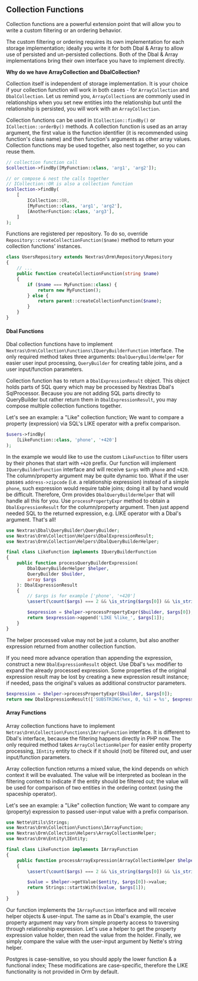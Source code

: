 ## Collection Functions

Collection functions are a powerful extension point that will allow you to write a custom filtering or an ordering behavior.

The custom filtering or ordering requires its own implementation for each storage implementation; ideally you write it for both Dbal & Array to allow use of persisted and un-persisted collections. Both of the Dbal & Array implementations bring their own interface you have to implement directly.

<div class="note">

**Why do we have ArrayCollection and DbalCollection?**

Collection itself is independent of storage implementation. It is your choice if your collection function will work in both cases - for `ArrayCollection` and `DbalCollection`. Let us remind you, `ArrayCollection`s are commonly used in relationships when you set new entities into the relationship but until the relationship is persisted, you will work with an `ArrayCollection`.
</div>

Collection functions can be used in `ICollection::findBy()` or `ICollection::orderBy()` methods. A collection function is used as an array argument, the first value is the function identifier (it is recommended using function's class name) and then function's arguments as other array values. Collection functions may be used together, also nest together, so you can reuse them.

```php
// collection function call
$collection->findBy([MyFunction::class, 'arg1', 'arg2']);

// or compose & nest the calls together
// ICollection::OR is also a collection function
$collection->findBy(
	[
		ICollection::OR,
		[MyFunction::class, 'arg1', 'arg2'],
		[AnotherFunction::class, 'arg3'],
	]
);
```

Functions are registered per repository. To do so, override `Repository::createCollectionFunction($name)` method to return your collection functions' instances.

```php
class UsersRepository extends Nextras\Orm\Repository\Repository
{
	// ...
	public function createCollectionFunction(string $name)
	{
		if ($name === MyFunction::class) {
			return new MyFunction();
		} else {
			return parent::createCollectionFunction($name);
		}
	}
}
```

#### Dbal Functions

Dbal collection functions have to implement `Nextras\Orm\Collection\Functions\IQueryBuilderFunction` interface. The only required method takes three arguments: `DbalQueryBuilderHelper` for easier user input processing, `QueryBuilder` for creating table joins, and a user input/function parameters.

Collection function has to return a `DbalExpressionResult` object. This object holds parts of SQL query which may be processed by Nextras Dbal's SqlProcessor. Because you are not adding SQL parts directly to QueryBuilder but rather return them in `DbalExpressionResult`, you may compose multiple collection functions together.

Let's see an example: a "Like" collection function; We want to compare a property (expression) via SQL's LIKE operator with a prefix comparison.

```php
$users->findBy(
	[LikeFunction::class, 'phone', '+420']
);
```

In the example we would like to use the custom `LikeFunction` to filter users by their phones that start with `+420` prefix. Our function will implement `IQueryBuilderFunction` interface and will receive `$args` with `phone` and `+420`. The column/property argument may be quite dynamic too. What if the user passes `address->zipcode` (i.e. a relationship expression) instead of a simple `phone`, such expression would require table joins; doing it all by hand would be difficult. Therefore, Orm provides `DbalQueryBuilderHelper` that will handle all this for you. Use `processPropertyExpr` method to obtain a `DbalExpressionResult` for the column/property argument. Then just append needed SQL to the returned expression, e.g. LIKE operator with a Dbal's argument. That's all!

```php
use Nextras\Dbal\QueryBuilder\QueryBuilder;
use Nextras\Orm\Collection\Helpers\DbalExpressionResult;
use Nextras\Orm\Collection\Helpers\DbalQueryBuilderHelper;

final class LikeFunction implements IQueryBuilderFunction
{
	public function processQueryBuilderExpression(
		DbalQueryBuilderHelper $helper,
		QueryBuilder $builder,
		array $args
	): DbalExpressionResult
	{
		// $args is for example ['phone', '+420']
		\assert(\count($args) === 2 && \is_string($args[0]) && \is_string($args[1]));

		$expression = $helper->processPropertyExpr($builder, $args[0]);
		return $expression->append('LIKE %like_', $args[1]);
	}
}
```

The helper processed value may not be just a column, but also another expression returned from another collection function.

If you need more advance operation than appending the expression, construct a new `DbalExpressionResult` object. Use Dbal's `%ex` modifier to expand the already processed expression. Some properties of the original expression result may be lost by creating a new expression result instance; if needed, pass the original's values as additional constructor parameters.

```php
$expression = $helper->processPropertyExpr($builder, $args[0]);
return new DbalExpressionResult(['SUBSTRING(%ex, 0, %i) = %s', $expression->args, \strlen($args[1]), $args[1]]);
```

#### Array Functions

Array collection functions have to implement `Netras\Orm\Collection\Functions\IArrayFunction` interface. It is different to Dbal's interface, because the filtering happens directly in PHP now. The only required method takes `ArrayCollectionHelper` for easier entity property processing, `IEntity` entity to check if it should (not) be filtered out, and user input/function parameters.

Array collection function returns a mixed value, the kind depends on which context it will be evaluated. The value will be interpreted as boolean in the filtering context to indicate if the entity should be filtered out; the value will be used for comparison of two entities in the ordering context (using the spaceship operator).

Let's see an example: a "Like" collection function; We want to compare any (property) expression to passed user-input value with a prefix comparison.

```php
use Nette\Utils\Strings;
use Nextras\Orm\Collection\Functions\IArrayFunction;
use Nextras\Orm\Collection\Helpers\ArrayCollectionHelper;
use Nextras\Orm\Entity\IEntity;

final class LikeFunction implements IArrayFunction
{
	public function processArrayExpression(ArrayCollectionHelper $helper, IEntity $entity, array $args)
	{
		\assert(\count($args) === 2 && \is_string($args[0]) && \is_string($args[1]));

		$value = $helper->getValue($entity, $args[0])->value;
		return Strings::startsWith($value, $args[1]);
	}
}
```

Our function implements the `IArrayFunction` interface and will receive helper objects & user-input. The same as in Dbal's example, the user property argument may vary from simple property access to traversing through relationship expression. Let's use a helper to get the property expression value holder, then read the value from the holder. Finally, we simply compare the value with the user-input argument by Nette's string helper.

<div class="note">

Postgres is case-sensitive, so you should apply the lower function & a functional index; These modifications are case-specific, therefore the LIKE functionality is not provided in Orm by default.
</div>
